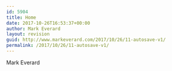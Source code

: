 ```yaml
---
id: 5904
title: Home
date: 2017-10-26T16:53:37+00:00
author: Mark Everard
layout: revision
guid: http://www.markeverard.com/2017/10/26/11-autosave-v1/
permalink: /2017/10/26/11-autosave-v1/
---
```

Mark Everard